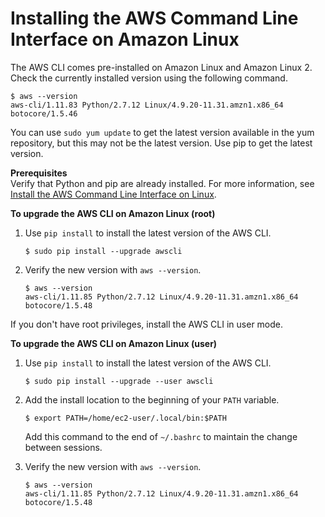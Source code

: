 # Installing the AWS Command Line Interface on Amazon Linux<a name="awscli-install-linux-al2017"></a>

The AWS CLI comes pre\-installed on Amazon Linux and Amazon Linux 2\. Check the currently installed version using the following command\.

```
$ aws --version
aws-cli/1.11.83 Python/2.7.12 Linux/4.9.20-11.31.amzn1.x86_64 botocore/1.5.46
```

You can use `sudo yum update` to get the latest version available in the yum repository, but this may not be the latest version\. Use pip to get the latest version\.

**Prerequisites**  
Verify that Python and pip are already installed\. For more information, see [Install the AWS Command Line Interface on Linux](awscli-install-linux.md)\.

**To upgrade the AWS CLI on Amazon Linux \(root\)**

1. Use `pip install` to install the latest version of the AWS CLI\.

   ```
   $ sudo pip install --upgrade awscli
   ```

1. Verify the new version with `aws --version`\.

   ```
   $ aws --version
   aws-cli/1.11.85 Python/2.7.12 Linux/4.9.20-11.31.amzn1.x86_64 botocore/1.5.48
   ```

If you don't have root privileges, install the AWS CLI in user mode\.

**To upgrade the AWS CLI on Amazon Linux \(user\)**

1. Use `pip install` to install the latest version of the AWS CLI\.

   ```
   $ sudo pip install --upgrade --user awscli
   ```

1. Add the install location to the beginning of your `PATH` variable\.

   ```
   $ export PATH=/home/ec2-user/.local/bin:$PATH
   ```

   Add this command to the end of `~/.bashrc` to maintain the change between sessions\.

1. Verify the new version with `aws --version`\.

   ```
   $ aws --version
   aws-cli/1.11.85 Python/2.7.12 Linux/4.9.20-11.31.amzn1.x86_64 botocore/1.5.48
   ```